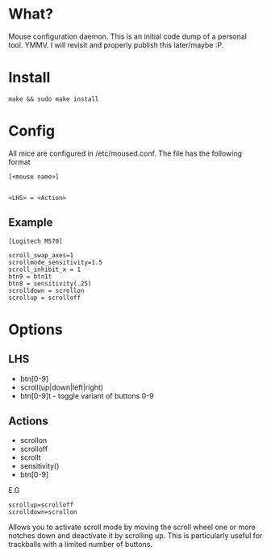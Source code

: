 # What?

Mouse configuration daemon. This is an initial code dump of a personal tool. YMMV.
I will revisit and properly publish this later/maybe :P.

# Install

	make && sudo make install

# Config

All mice are configured in /etc/moused.conf. The file has the following format

	[<mouse name>]
	
	
	<LHS> = <Action>

## Example	
	[Logitech M570]

	scroll_swap_axes=1
	scrollmode_sensitivity=1.5
	scroll_inhibit_x = 1
	btn9 = btn1t
	btn8 = sensitivity(.25)
	scrolldown = scrollon
	scrollup = scrolloff

# Options

## LHS

 - btn[0-9]
 - scroll(up|down|left|right)
 - btn[0-9]t - toggle variant of buttons 0-9

## Actions

 - scrollon
 - scrolloff
 - scrollt 
 - sensitivity(<num>)
 - btn[0-9]

E.G

	scrollup=scrolloff
	scrolldown=scrollon

Allows you to activate scroll mode by moving the scroll wheel one or more
notches down and deactivate it by scrolling up. This is particularly useful for
trackballs with a limited number of buttons.
